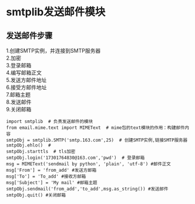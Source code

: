 # smtplib发送邮件模块
## 发送邮件步骤
 1.创建SMTP实例，并连接到SMTP服务器  
 2.加密  
 3.登录邮箱  
 4.编写邮箱正文  
 5.发送方邮件地址  
 6.接受方邮件地址  
 7.邮箱主题    
 8.发送邮件  
 9.关闭邮箱
 
 
    import smtplib  # 负责发送邮件的模块
    from email.mime.text import MIMEText  # mime包的text模块的作用：构建邮件内容
    smtpObj = smtplib.SMTP('smtp.163.com',25)  # 创建SMTP实例,链接SMTP服务器
    smtpObj.ehlo()  # 
    smtpObj.starttls  # tls加密
    smtpObj.login('17301764830@163.com','pwd')  # 登录邮箱
    msg = MIMEText('sendmail by python', 'plain', 'utf-8') #邮件正文 
    msg['From'] = 'from_add' #发送方邮箱 
    msg['To'] = 'To_add' #接收方邮箱 
    msg['Subject'] = 'My mail' #邮箱主题 
    smtpObj.sendmail('from_add','to_add',msg.as_string()) #发送邮件 
    smtpObj.quit() #关闭邮箱 
    